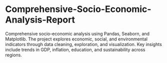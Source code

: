 # Comprehensive-Socio-Economic-Analysis-Report
Comprehensive socio-economic analysis using Pandas, Seaborn, and Matplotlib. The project explores economic, social, and environmental indicators through data cleaning, exploration, and visualization. Key insights include trends in GDP, inflation, education, and sustainability across regions.
